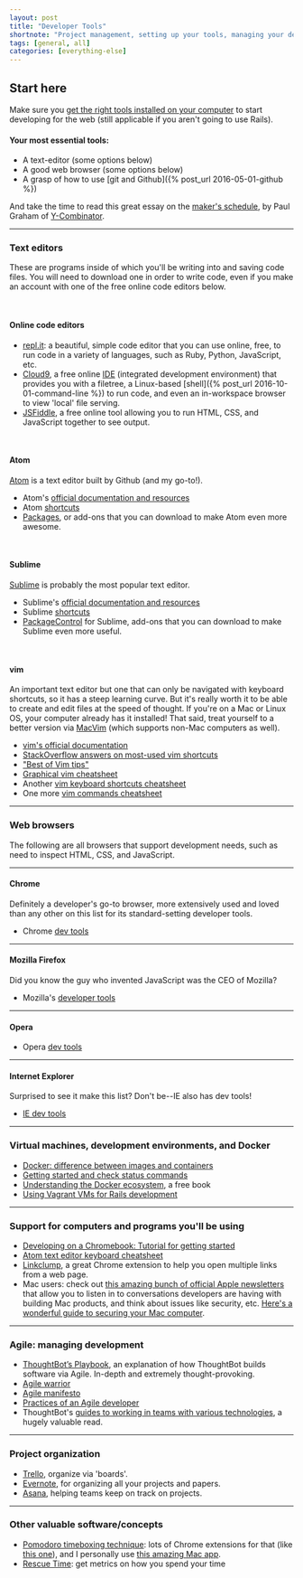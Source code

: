 ```yaml
---
layout: post
title: "Developer Tools"
shortnote: "Project management, setting up your tools, managing your development environment."
tags: [general, all]
categories: [everything-else]
---
```

## Start here
Make sure you [get the right tools installed on your computer](http://installfest.railsbridge.org/installfest/installfest) to start developing for the web (still applicable if you aren't going to use Rails).

#### Your most essential tools:
* A text-editor (some options below)
* A good web browser (some options below)
* A grasp of how to use [git and Github]({% post_url 2016-05-01-github %})

And take the time to read this great essay on the [maker's schedule](http://www.paulgraham.com/makersschedule.html), by Paul Graham of [Y-Combinator](https://www.ycombinator.com/).

<hr>

### Text editors
These are programs inside of which you'll be writing into and saving code files. You will need to download one in order to write code, even if you make an account with one of the free online code editors below.

<br>

#### Online code editors
* [repl.it](https://repl.it/): a beautiful, simple code editor that you can use online, free, to run code in a variety of languages, such as Ruby, Python, JavaScript, etc.
* [Cloud9](https://c9.io/), a free online [IDE](https://en.wikipedia.org/wiki/Integrated_development_environment) (integrated development environment) that provides you with a filetree, a Linux-based [shell]({% post_url 2016-10-01-command-line %}) to run code, and even an in-workspace browser to view 'local' file serving.
* [JSFiddle](https://jsfiddle.net/), a free online tool allowing you to run HTML, CSS, and JavaScript together to see output.

<br>

#### Atom
[Atom](https://atom.io/) is a text editor built by Github (and my go-to!).

* Atom's [official documentation and resources](https://atom.io/docs)
* Atom [shortcuts](https://github.com/nwinkler/atom-keyboard-shortcuts)
* [Packages](https://atom.io/packages), or add-ons that you can download to make Atom even more awesome.

<br>

#### Sublime
[Sublime](https://www.sublimetext.com/) is probably the most popular text editor.

* Sublime's [official documentation and resources](http://docs.sublimetext.info/en/latest/)
* Sublime [shortcuts](https://gist.github.com/eteanga/1736542)
* [PackageControl](https://packagecontrol.io/) for Sublime, add-ons that you can download to make Sublime even more useful.

<br>

#### vim
An important text editor but one that can only be navigated with keyboard shortcuts, so it has a steep learning curve. But it's really worth it to be able to create and edit files at the speed of thought. If you're on a Mac or Linux OS, your computer already has it installed! That said, treat yourself to a better version via [MacVim](https://github.com/macvim-dev/macvim) (which supports non-Mac computers as well).

* [vim's official documentation](http://vimdoc.sourceforge.net/htmldoc/usr_toc.html)
* [StackOverflow answers on most-used vim shortcuts](http://stackoverflow.com/questions/5400806/what-are-the-most-used-vim-commands-keypresses)
* ["Best of Vim tips"](http://rayninfo.co.uk/vimtips.html)
* [Graphical vim cheatsheet](http://www.viemu.com/a_vi_vim_graphical_cheat_sheet_tutorial.html)
* Another [vim keyboard shortcuts cheatsheet](https://www.maketecheasier.com/vim-keyboard-shortcuts-cheatsheet/)
* One more [vim commands cheatsheet](http://www.angelwatt.com/coding/notes/vim-commands.html)

<hr>

### Web browsers
The following are all browsers that support development needs, such as need to inspect HTML, CSS, and JavaScript.

<hr>

#### Chrome
Definitely a developer's go-to browser, more extensively used and loved than any other on this list for its standard-setting developer tools.

* Chrome [dev tools](https://developer.chrome.com/devtools)

<hr>

#### Mozilla Firefox
Did you know the guy who invented JavaScript was the CEO of Mozilla?

* Mozilla's [developer tools](https://developer.mozilla.org/en-US/docs/Tools)

<hr>

#### Opera

* Opera [dev tools](http://help.opera.com/Linux/10.50/en/devtools.html)

<hr>

#### Internet Explorer
Surprised to see it make this list? Don't be--IE also has dev tools!

* [IE dev tools](https://msdn.microsoft.com/en-us/library/dd565628.aspx)

<hr>

### Virtual machines, development environments, and Docker
* [Docker: difference between images and containers](http://stackoverflow.com/questions/23735149/docker-image-vs-container)
* [Getting started and check status commands](https://docs.docker.com/machine/get-started/)
* [Understanding the Docker ecosystem](http://resources.codeship.com/ebooks/docker-ecosystem?utm_source=rubyweeklysecondary), a free book
* [Using Vagrant VMs for Rails development](https://gorails.com/guides/using-vagrant-for-rails-development)

<hr>

### Support for computers and programs you'll be using
* [Developing on a Chromebook: Tutorial for getting started](https://medium.com/@martinmalinda/ultimate-guide-for-web-development-on-chromebook-part-1-crouton-2ec2e6bb2a2d#.ayk5cv7w1)
* [Atom text editor keyboard cheatsheet](http://blog.bugsnag.com/atom-editor-cheat-sheet)
* [Linkclump](https://chrome.google.com/webstore/detail/linkclump/lfpjkncokllnfokkgpkobnkbkmelfefj?utm_source=gmail), a great Chrome extension to help you open multiple links from a web page.
* Mac users: check out [this amazing bunch of official Apple newsletters](https://lists.apple.com/mailman/listinfo) that allow you to listen in to conversations developers are having with building Mac products, and think about issues like security, etc. [Here's a wonderful guide to securing your Mac computer](https://github.com/drduh/macOS-Security-and-Privacy-Guide).

<hr>

### Agile: managing development
* [ThoughtBot’s Playbook](http://playbook.thoughtbot.com/), an explanation of how ThoughtBot builds software via Agile. In-depth and extremely thought-provoking.
* [Agile warrior](https://agilewarrior.wordpress.com/)
* [Agile manifesto](http://agilemanifesto.org/)
* [Practices of an Agile developer](https://media.pragprog.com/titles/pad/PAD-pulloutcard.pdf)
* ThoughtBot's [guides to working in teams with various technologies](https://github.com/thoughtbot/guides), a hugely valuable read.

<hr>

### Project organization
* [Trello](https://trello.com/), organize via 'boards'.
* [Evernote](https://www.evernote.com/referral/Registration.action?sig=beaceb2cbd8b81059e0c159e700172056225c39ab31ab7fa54426f96b9cd7bc7&uid=63359964), for organizing all your projects and papers.
* [Asana](https://app.asana.com/), helping teams keep on track on projects.

<hr>

### Other valuable software/concepts
* [Pomodoro timeboxing technique](https://en.wikipedia.org/wiki/Pomodoro_Technique): lots of Chrome extensions for that (like [this one](https://chrome.google.com/webstore/detail/pomodoro-timer/hfgjlgjnpkpmnpojkkpfkogapiclopop?hl=en)), and I personally use [this amazing Mac app](https://itunes.apple.com/us/app/pomodoro-time-focus-timer/id973134470?mt=12).
* [Rescue Time](https://www.rescuetime.com/): get metrics on how you spend your time
